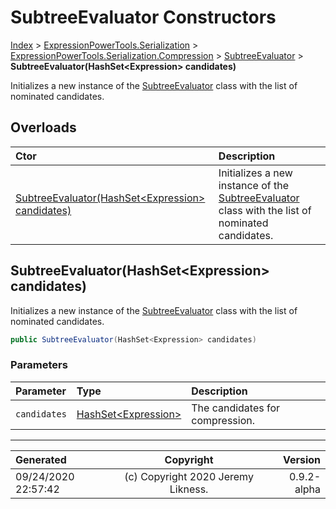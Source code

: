 ﻿# SubtreeEvaluator Constructors

[Index](../index.md) > [ExpressionPowerTools.Serialization](ExpressionPowerTools.Serialization.a.md) > [ExpressionPowerTools.Serialization.Compression](ExpressionPowerTools.Serialization.Compression.n.md) > [SubtreeEvaluator](ExpressionPowerTools.Serialization.Compression.SubtreeEvaluator.cs.md) > **SubtreeEvaluator(HashSet&lt;Expression> candidates)**

Initializes a new instance of the [SubtreeEvaluator](ExpressionPowerTools.Serialization.Compression.SubtreeEvaluator.cs.md) class
            with the list of nominated candidates.

## Overloads

| Ctor | Description |
| :-- | :-- |
| [SubtreeEvaluator(HashSet&lt;Expression> candidates)](#subtreeevaluatorhashsetexpression-candidates) | Initializes a new instance of the [SubtreeEvaluator](ExpressionPowerTools.Serialization.Compression.SubtreeEvaluator.cs.md) class            with the list of nominated candidates. |

## SubtreeEvaluator(HashSet&lt;Expression> candidates)

Initializes a new instance of the [SubtreeEvaluator](ExpressionPowerTools.Serialization.Compression.SubtreeEvaluator.cs.md) class
            with the list of nominated candidates.

```csharp
public SubtreeEvaluator(HashSet<Expression> candidates)
```

### Parameters

| Parameter | Type | Description |
| :-- | :-- | :-- |
| `candidates` | [HashSet&lt;Expression>](https://docs.microsoft.com/dotnet/api/system.collections.generic.hashset-1) | The candidates for compression. |



---

| Generated | Copyright | Version |
| :-- | :-: | --: |
| 09/24/2020 22:57:42 | (c) Copyright 2020 Jeremy Likness. | 0.9.2-alpha |
